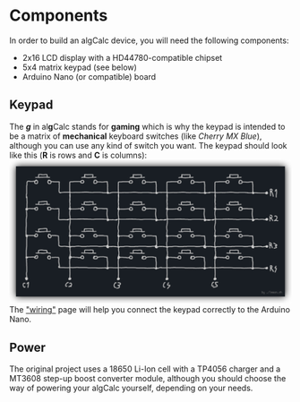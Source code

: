 # Components
In order to build an algCalc device, you will need the following components:
* 2x16 LCD display with a HD44780-compatible chipset
* 5x4 matrix keypad (see below)
* Arduino Nano (or compatible) board
## Keypad
The ***g*** in al**g**Calc stands for **gaming** which is why the keypad is intended to be a matrix of **mechanical** keyboard switches (like *Cherry MX Blue*),
although you can use any kind of switch you want. The keypad should look like this (**R** is rows and **C** is columns):
![Keypad schematic](/docs/media/keypad.png)
The ["wiring"](/docs/wiring.md) page will help you connect the keypad correctly to the Arduino Nano.
## Power
The original project uses a 18650 Li-Ion cell with a TP4056 charger and a MT3608 step-up boost converter module,
although you should choose the way of powering your algCalc yourself, depending on your needs.
